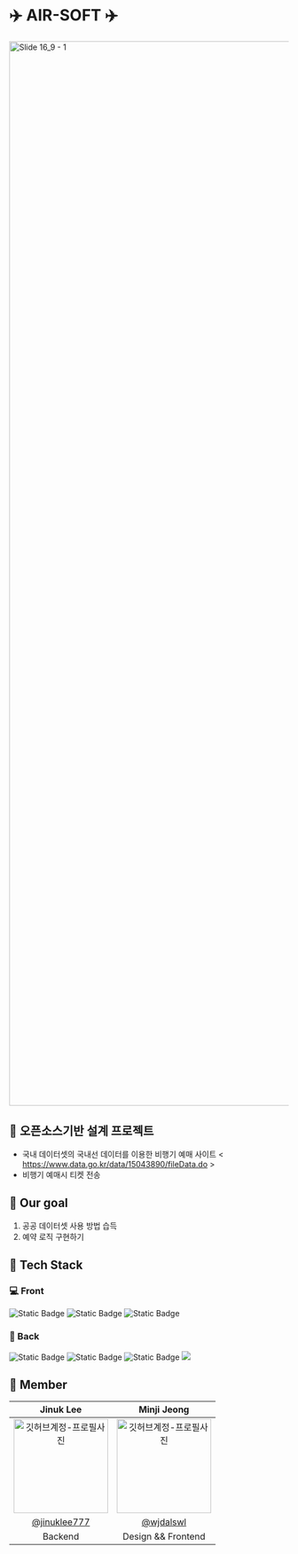 # ✈️ AIR-SOFT ✈️
<img width="1920" alt="Slide 16_9 - 1" src="https://github.com/wjdalswl/AIR-SOFT/assets/109158284/a0fc1c4a-00b7-4c26-900e-ff17468c20c1">

## 🛫 오픈소스기반 설계 프로젝트
- 국내 데이터셋의 국내선 데이터를 이용한 비행기 예매 사이트
 < https://www.data.go.kr/data/15043890/fileData.do >
- 비행기 예매시 티켓 전송

## 🛫 Our goal
  1. 공공 데이터셋 사용 방법 습득
  2. 예약 로직 구현하기

## 🛫 Tech Stack
### 💻 Front
<div align="left">
<img alt="Static Badge" src="https://img.shields.io/badge/typescript-3178C6?style=flat-square&logo=typescript&logoColor=white">
<img alt="Static Badge" src="https://img.shields.io/badge/react-61DAFB?style=flat-square&logo=react&logoColor=white">
<img alt="Static Badge" src="https://img.shields.io/badge/styledcomponents-DB7093?style=flat-square&logo=styledcomponents&logoColor=white">
</div>

### 🛫 Back
<div align="left">
<img alt="Static Badge" src="https://img.shields.io/badge/Java-ec2025?style=flat-square&logo=java&logoColor=white">
<img alt="Static Badge" src="https://img.shields.io/badge/Spring Boot-6DB33F?style=flat-square&logo=springboot&logoColor=white">
<img alt="Static Badge" src="https://img.shields.io/badge/Spring Security-6DB33F?style=flat-square&logo=springsecurity&logoColor=white">
<img src="https://img.shields.io/badge/MySQL-4479A1?style=flat-square&logo=MySQL&logoColor=white"/>
</div>


## 🛫 Member
|       Jinuk Lee      |      Minji Jeong         |                                                                                                    
| :---------------------------------------------------------------------------------------------------------------------------------------------------------------------------------------------------: | :---------------------------------------------------------------------------------------------------------------------------------------------------------------------------------------------------: |
|   <img src="https://avatars.githubusercontent.com/u/113356682?v=4" width="170" alt="깃허브계정-프로필사진">   |  <img src="https://avatars.githubusercontent.com/u/109158284?v=4" width="170" alt="깃허브계정-프로필사진">  |
| [@jinuklee777](https://github.com/jinuklee777)  | [@wjdalswl](https://github.com/wjdalswl)  |
| Backend | Design && Frontend |
